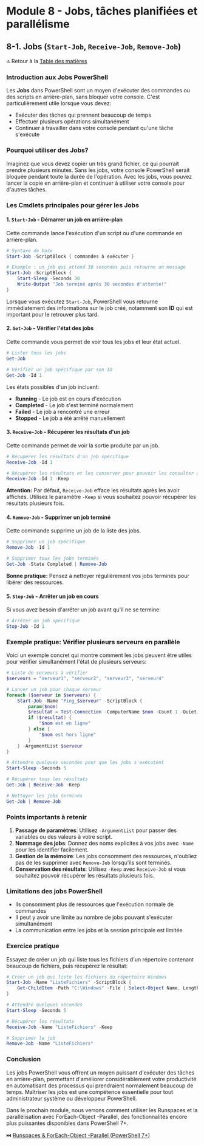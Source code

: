 # Module 8 - Jobs, tâches planifiées et parallélisme
## 8-1. Jobs (`Start-Job`, `Receive-Job`, `Remove-Job`)

🔝 Retour à la [Table des matières](/SOMMAIRE.md)

### Introduction aux Jobs PowerShell

Les **Jobs** dans PowerShell sont un moyen d'exécuter des commandes ou des scripts en arrière-plan, sans bloquer votre console. C'est particulièrement utile lorsque vous devez:
- Exécuter des tâches qui prennent beaucoup de temps
- Effectuer plusieurs opérations simultanément
- Continuer à travailler dans votre console pendant qu'une tâche s'exécute

### Pourquoi utiliser des Jobs?

Imaginez que vous devez copier un très grand fichier, ce qui pourrait prendre plusieurs minutes. Sans les jobs, votre console PowerShell serait bloquée pendant toute la durée de l'opération. Avec les jobs, vous pouvez lancer la copie en arrière-plan et continuer à utiliser votre console pour d'autres tâches.

### Les Cmdlets principales pour gérer les Jobs

#### 1. `Start-Job` - Démarrer un job en arrière-plan

Cette commande lance l'exécution d'un script ou d'une commande en arrière-plan.

```powershell
# Syntaxe de base
Start-Job -ScriptBlock { commandes à exécuter }

# Exemple : un job qui attend 30 secondes puis retourne un message
Start-Job -ScriptBlock {
    Start-Sleep -Seconds 30
    Write-Output "Job terminé après 30 secondes d'attente!"
}
```

Lorsque vous exécutez `Start-Job`, PowerShell vous retourne immédiatement des informations sur le job créé, notamment son **ID** qui est important pour le retrouver plus tard.

#### 2. `Get-Job` - Vérifier l'état des jobs

Cette commande vous permet de voir tous les jobs et leur état actuel.

```powershell
# Lister tous les jobs
Get-Job

# Vérifier un job spécifique par son ID
Get-Job -Id 1
```

Les états possibles d'un job incluent:
- **Running** - Le job est en cours d'exécution
- **Completed** - Le job s'est terminé normalement
- **Failed** - Le job a rencontré une erreur
- **Stopped** - Le job a été arrêté manuellement

#### 3. `Receive-Job` - Récupérer les résultats d'un job

Cette commande permet de voir la sortie produite par un job.

```powershell
# Récupérer les résultats d'un job spécifique
Receive-Job -Id 1

# Récupérer les résultats et les conserver pour pouvoir les consulter à nouveau
Receive-Job -Id 1 -Keep
```

**Attention:** Par défaut, `Receive-Job` efface les résultats après les avoir affichés. Utilisez le paramètre `-Keep` si vous souhaitez pouvoir récupérer les résultats plusieurs fois.

#### 4. `Remove-Job` - Supprimer un job terminé

Cette commande supprime un job de la liste des jobs.

```powershell
# Supprimer un job spécifique
Remove-Job -Id 1

# Supprimer tous les jobs terminés
Get-Job -State Completed | Remove-Job
```

**Bonne pratique:** Pensez à nettoyer régulièrement vos jobs terminés pour libérer des ressources.

#### 5. `Stop-Job` - Arrêter un job en cours

Si vous avez besoin d'arrêter un job avant qu'il ne se termine:

```powershell
# Arrêter un job spécifique
Stop-Job -Id 1
```

### Exemple pratique: Vérifier plusieurs serveurs en parallèle

Voici un exemple concret qui montre comment les jobs peuvent être utiles pour vérifier simultanément l'état de plusieurs serveurs:

```powershell
# Liste de serveurs à vérifier
$serveurs = "serveur1", "serveur2", "serveur3", "serveur4"

# Lancer un job pour chaque serveur
foreach ($serveur in $serveurs) {
    Start-Job -Name "Ping_$serveur" -ScriptBlock {
        param($nom)
        $resultat = Test-Connection -ComputerName $nom -Count 1 -Quiet
        if ($resultat) {
            "$nom est en ligne"
        } else {
            "$nom est hors ligne"
        }
    } -ArgumentList $serveur
}

# Attendre quelques secondes pour que les jobs s'exécutent
Start-Sleep -Seconds 5

# Récupérer tous les résultats
Get-Job | Receive-Job -Keep

# Nettoyer les jobs terminés
Get-Job | Remove-Job
```

### Points importants à retenir

1. **Passage de paramètres**: Utilisez `-ArgumentList` pour passer des variables ou des valeurs à votre script.
2. **Nommage des jobs**: Donnez des noms explicites à vos jobs avec `-Name` pour les identifier facilement.
3. **Gestion de la mémoire**: Les jobs consomment des ressources, n'oubliez pas de les supprimer avec `Remove-Job` lorsqu'ils sont terminés.
4. **Conservation des résultats**: Utilisez `-Keep` avec `Receive-Job` si vous souhaitez pouvoir récupérer les résultats plusieurs fois.

### Limitations des jobs PowerShell

- Ils consomment plus de ressources que l'exécution normale de commandes
- Il peut y avoir une limite au nombre de jobs pouvant s'exécuter simultanément
- La communication entre les jobs et la session principale est limitée

### Exercice pratique

Essayez de créer un job qui liste tous les fichiers d'un répertoire contenant beaucoup de fichiers, puis récupérez le résultat:

```powershell
# Créer un job qui liste les fichiers du répertoire Windows
Start-Job -Name "ListeFichiers" -ScriptBlock {
    Get-ChildItem -Path "C:\Windows" -File | Select-Object Name, Length
}

# Attendre quelques secondes
Start-Sleep -Seconds 5

# Récupérer les résultats
Receive-Job -Name "ListeFichiers" -Keep

# Supprimer le job
Remove-Job -Name "ListeFichiers"
```

### Conclusion

Les jobs PowerShell vous offrent un moyen puissant d'exécuter des tâches en arrière-plan, permettant d'améliorer considérablement votre productivité en automatisant des processus qui prendraient normalement beaucoup de temps. Maîtriser les jobs est une compétence essentielle pour tout administrateur système ou développeur PowerShell.

Dans le prochain module, nous verrons comment utiliser les Runspaces et la parallélisation avec ForEach-Object -Parallel, des fonctionnalités encore plus puissantes disponibles dans PowerShell 7+.

⏭️ [Runspaces & ForEach-Object -Parallel (PowerShell 7+)](/07-jobs-taches/02-runspaces-parallel.md)
